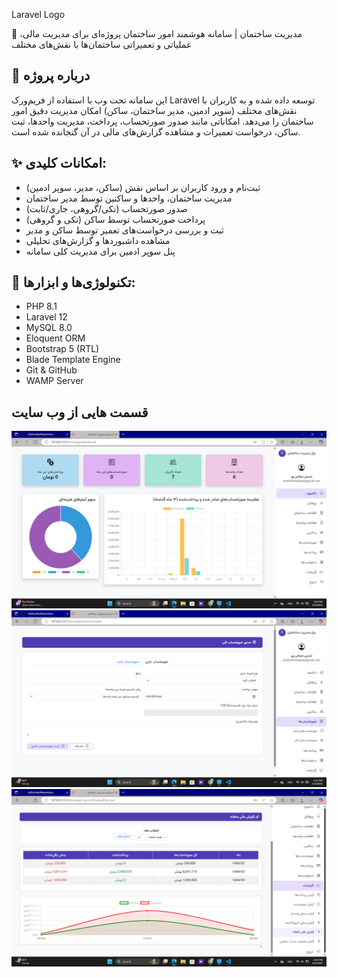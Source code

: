 
Laravel Logo

🏢 مدیریت ساختمان | سامانه هوشمند امور ساختمان
پروژه‌ای برای مدیریت مالی، عملیاتی و تعمیراتی ساختمان‌ها با نقش‌های مختلف

## 📝 درباره پروژه
این سامانه تحت وب با استفاده از فریم‌ورک Laravel توسعه داده شده و به کاربران با نقش‌های مختلف (سوپر ادمین، مدیر ساختمان، ساکن) امکان مدیریت دقیق امور ساختمان را می‌دهد. امکاناتی مانند صدور صورتحساب، پرداخت، مدیریت واحدها، ثبت ساکن، درخواست تعمیرات و مشاهده گزارش‌های مالی در آن گنجانده شده است.

## ✨ امکانات کلیدی:
- ثبت‌نام و ورود کاربران بر اساس نقش (ساکن، مدیر، سوپر ادمین)
- مدیریت ساختمان، واحدها و ساکنین توسط مدیر ساختمان
- صدور صورتحساب (تکی/گروهی، جاری/ثابت)
- پرداخت صورتحساب توسط ساکن (تکی و گروهی)
- ثبت و بررسی درخواست‌های تعمیر توسط ساکن و مدیر
- مشاهده داشبوردها و گزارش‌های تحلیلی
- پنل سوپر ادمین برای مدیریت کلی سامانه

## 🔧 تکنولوژی‌ها و ابزارها:
- PHP 8.1
- Laravel 12
- MySQL 8.0
- Eloquent ORM
- Bootstrap 5 (RTL)
- Blade Template Engine
- Git & GitHub
- WAMP Server

## قسمت هایی از وب سایت
![پیش‌نمایش داشبورد](screenshots/dashboard.png)
![پیش‌نمایش داشبورد](screenshots/invoices.png)
![پیش‌نمایش داشبورد](screenshots/report.png)

